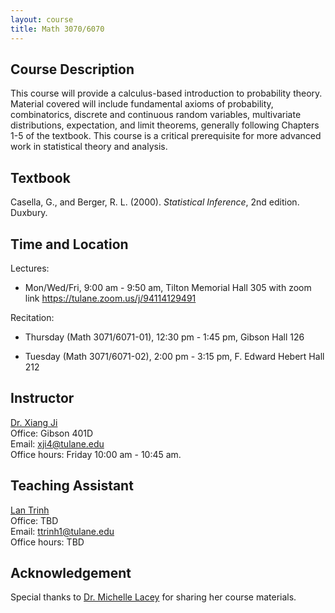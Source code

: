 ```yaml
---
layout: course
title: Math 3070/6070
---
```


## Course Description

This course will provide a calculus-based introduction to probability theory. Material covered will include fundamental axioms of probability, combinatorics, discrete and continuous random variables, multivariate distributions, expectation, and limit theorems, generally following Chapters 1-5 of the textbook. This course is a critical prerequisite for more advanced work in statistical theory and analysis.

## Textbook
Casella, G., and Berger, R. L. (2000). _Statistical Inference_, 2nd edition. Duxbury.

## Time and Location

Lectures: 

- Mon/Wed/Fri, 9:00 am - 9:50 am, Tilton Memorial Hall 305 with zoom link <https://tulane.zoom.us/j/94114129491>

Recitation:

- Thursday (Math 3071/6071-01), 12:30 pm - 1:45 pm, Gibson Hall 126

- Tuesday (Math 3071/6071-02), 2:00 pm - 3:15 pm, F. Edward Hebert Hall 212


## Instructor

[Dr. Xiang Ji](https://sse.tulane.edu/math/faculty/ji)\
Office: Gibson 401D\
Email: <xji4@tulane.edu>\
Office hours: Friday 10:00 am - 10:45 am.

## Teaching Assistant
[Lan Trinh](https://sse.tulane.edu/content/current-graduate-students)\
Office: TBD\
Email: <ttrinh1@tulane.edu>\
Office hours: TBD


## Acknowledgement

Special thanks to [Dr. Michelle Lacey](https://sse.tulane.edu/math/faculty/lacey) for sharing her course materials.

